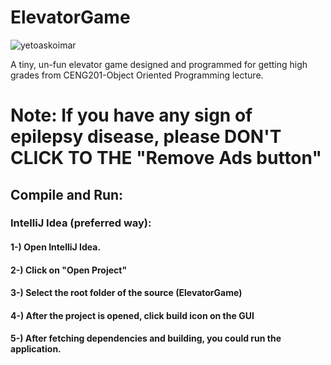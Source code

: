 # ElevatorGame

![yetoaskoimar](https://github.com/EpicCMoment/ElevatorGame/assets/74237094/66807452-6547-4a6f-a53b-89ff1427337f)

A tiny, un-fun elevator game designed and programmed for getting high grades from CENG201-Object Oriented Programming lecture.

# Note: If you have any sign of epilepsy disease, please DON'T CLICK TO THE "Remove Ads button"

## Compile and Run:

### IntelliJ Idea (preferred way):
#### 1-) Open IntelliJ Idea.
#### 2-) Click on "Open Project"
#### 3-) Select the root folder of the source (ElevatorGame)
#### 4-) After the project is opened, click build icon on the GUI
#### 5-) After fetching dependencies and building, you could run the application.
